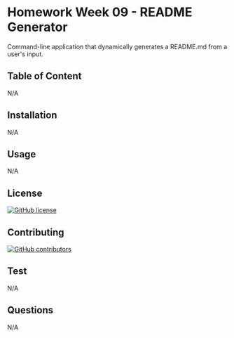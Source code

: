 # Homework Week 09 - README Generator
Command-line application that dynamically generates a README.md from a user's input.

## Table of Content
N/A

## Installation
N/A

## Usage
N/A

## License
[![GitHub license](https://img.shields.io/github/license/haphan64/Week09-README-Generator)](https://github.com/haphan64/Week09-README-Generator/blob/master/LICENSE)

## Contributing
[![GitHub contributors](https://img.shields.io/github/contributors/haphan64/Week09-README-Generator)](https://GitHub.com/haphan64/Week09-README-Generator/graphs/contributors/)

## Test
N/A

## Questions
N/A
